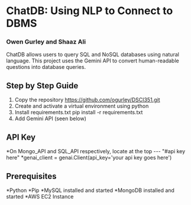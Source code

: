 # ChatDB: Using NLP to Connect to DBMS  

### Owen Gurley and Shaaz Ali

ChatDB allows users to query SQL and NoSQL databases using natural language. 
This project uses the Gemini API to convert human-readable questions into database queries.

## Step by Step Guide
1. Copy the repository https://github.com/ogurley/DSCI351.git
2. Create and activate a virtual environment using python
3. Install requirements.txt pip install -r requirements.txt
4. Add Gemini API (seen below)

## API Key
*On Mongo_API and SQL_API respectively, locate at the top --- "#api key here"
*genai_client = genai.Client(api_key='your api key goes here')

## Prerequisites
*Python
*Pip
*MySQL installed and started
*MongoDB installed and started
*AWS EC2 Instance
